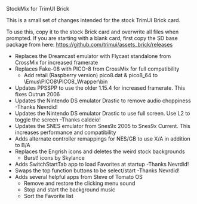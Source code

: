 StockMix for TrimUI Brick

This is a small set of changes intended for the stock TrimUI Brick card.

To use this, copy it to the stock Brick card and overwrite all files when prompted.
If you are starting with a blank card, first copy the SD base package from here:
https://github.com/trimui/assets_brick/releases

- Replaces the Dreamcast emulator with Flycast standalone from CrossMix for increased framerate
- Replaces Fake-08 with PICO-8 from CrossMix for full compatibility
	- Add retail (Raspberry version) pico8.dat & pico8_64 to \Emus\PICO8\PICO8_Wrapper\bin
- Updates PPSSPP to use the older 1.15.4 for increased framerate. This fixes Outrun 2006
- Updates the Nintendo DS emulator Drastic to remove audio choppiness -Thanks Nevrdid!
- Updates the Nintendo DS emulator Drastic to use full screen. Use L2 to toggle the screen -Thanks caldeio!
- Updates the SNES emulator from Snes9x 2005 to Snes9x Current. This increases performance and compatibility
- Adds alternate controller remappings for NES/GB to use X/A in addition to B/A
- Replaces the Engrish icons and deletes the weird stock backgrounds
	- Burst! icons by Skylance
- Adds SwitchStartTab app to load Favorites at startup -Thanks Nevrdid!
- Swaps the top function buttons to be select/start -Thanks Nevrdid!
- Adds several helpful apps from Steve of Tomato OS
	- Remove and restore the clicking menu sound
	- Stop and start the background music
	- Sort the Favorite list
